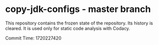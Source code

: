 # copy-jdk-configs - master branch

This repository contains the frozen state of the repository.
Its history is cleared. It is used only for static code
analysis with Codacy.

Commit Time: 1720227420